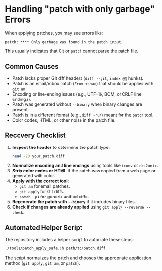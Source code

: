 # Handling "patch with only garbage" Errors

When applying patches, you may see errors like:

``` text
patch: **** Only garbage was found in the patch input.
```
This usually indicates that Git or `patch` cannot parse the patch file.

## Common Causes

- Patch lacks proper Git diff headers (`diff --git`, `index`, `@@` hunks).
- Patch is an email/mbox patch (`From <sha>`) that should be applied with `git am`.
- Encoding or line-ending issues (e.g., UTF-16, BOM, or CRLF line endings).
- Patch was generated without `--binary` when binary changes are present.
- Patch is in a different format (e.g., `diff -ruN`) meant for the `patch` tool.
- Color codes, HTML, or other noise in the patch file.

## Recovery Checklist

1. **Inspect the header** to determine the patch type:
   ```bash
   head -20 your_patch.diff
   ```
2. **Normalize encoding and line endings** using tools like `iconv` or `dos2unix`.
3. **Strip color codes or HTML** if the patch was copied from a web page or generated with color.
4. **Apply with the correct tool**:
   - `git am` for email patches.
   - `git apply` for Git diffs.
   - `patch -p1` for generic unified diffs.
5. **Regenerate the patch with `--binary`** if it includes binary files.
6. **Check if changes are already applied** using `git apply --reverse --check`.

## Automated Helper Script

The repository includes a helper script to automate these steps:

```bash
./tools/patch_apply_safe.sh path/to/patch.diff
```
The script normalizes the patch and chooses the appropriate application method (`git apply`, `git am`, or `patch`).
